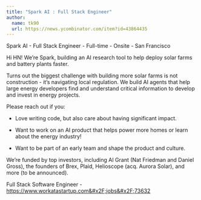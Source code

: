 ```yaml
---
title: "Spark AI : Full Stack Engineer"
author:
  name: tk90
  url: https://news.ycombinator.com/item?id=43864435
---
```

Spark AI - Full Stack Engineer - Full-time - Onsite - San Francisco

Hi HN! We’re Spark, building an AI research tool to help deploy solar farms and battery plants faster.

Turns out the biggest challenge with building more solar farms is not construction - it’s navigating local regulation. We build AI agents that help large energy developers find and understand critical information to develop and invest in energy projects.

Please reach out if you:

* Love writing code, but also care about having significant impact.

* Want to work on an AI product that helps power more homes or learn about the energy industry!

* Want to be part of an early team and shape the product and culture.

We’re funded by top investors, including AI Grant (Nat Friedman and Daniel Gross), the founders of Brex, Plaid, Helioscope (acq. Aurora Solar), and more (to be announced).

Full Stack Software Engineer - <a href="https:&#x2F;&#x2F;www.workatastartup.com&#x2F;jobs&#x2F;73632" rel="nofollow">https:&#x2F;&#x2F;www.workatastartup.com&#x2F;jobs&#x2F;73632</a>
<JobApplication />
